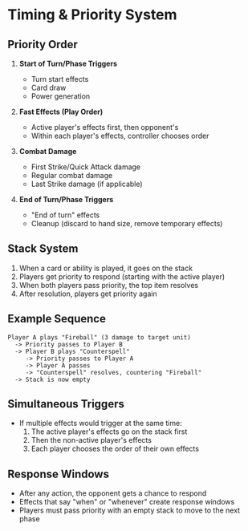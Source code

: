 # Timing & Priority System

## Priority Order

1. **Start of Turn/Phase Triggers**
   - Turn start effects
   - Card draw
   - Power generation

2. **Fast Effects (Play Order)**
   - Active player's effects first, then opponent's
   - Within each player's effects, controller chooses order

3. **Combat Damage**
   - First Strike/Quick Attack damage
   - Regular combat damage
   - Last Strike damage (if applicable)

4. **End of Turn/Phase Triggers**
   - "End of turn" effects
   - Cleanup (discard to hand size, remove temporary effects)

## Stack System

1. When a card or ability is played, it goes on the stack
2. Players get priority to respond (starting with the active player)
3. When both players pass priority, the top item resolves
4. After resolution, players get priority again

## Example Sequence

```text
Player A plays "Fireball" (3 damage to target unit)
  -> Priority passes to Player B
  -> Player B plays "Counterspell"
     -> Priority passes to Player A
     -> Player A passes
     -> "Counterspell" resolves, countering "Fireball"
  -> Stack is now empty
```

## Simultaneous Triggers

- If multiple effects would trigger at the same time:
  1. The active player's effects go on the stack first
  2. Then the non-active player's effects
  3. Each player chooses the order of their own effects

## Response Windows

- After any action, the opponent gets a chance to respond
- Effects that say "when" or "whenever" create response windows
- Players must pass priority with an empty stack to move to the next phase
